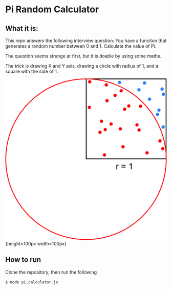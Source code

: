 # Pi Random Calculator
## What it is:
This repo answers the following interview question:
You have a funciton that generates a random number between 0 and 1. Calculate the value of Pi.

The question seems strange at first, but it is doable by using some maths.

The trick is drawing X and Y axis, drawing a circle with radius of 1, and a square with the side of 1.

![alt text][scattaered points]{height=100px width=100px}

## How to run
Clone the repository, then run the following
```bash
$ node pi.calculator.js
```

[scattaered points]: ./scattered-points.png "Scattered points in square"
